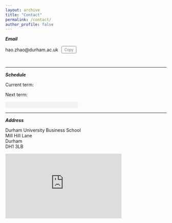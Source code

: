 ```yaml
---
layout: archive
title: "Contact"
permalink: /contact/
author_profile: false
---
```


***Email***

<p><span id="email">hao.zhao@durham.ac.uk</span><button id="copyButton" class="copyButton" data-clipboard-target="#email">Copy</button></p>
<div class="tooltip"></div>

<style>
  .copyButton {
    display: inline-block;
    margin-left: 10px;
    margin-bottom: 0.25em;
    padding: 3.5px 8.5px;
    color: #7B8288;
    text-align: center;
    text-decoration: none !important;
    border: 0.8px solid;
    border-color: #7B8288;
    border-radius: 4px;
    cursor: pointer;
    background-color: white;
    font-size: 12px;
    vertical-align: middle;
  }

  .copyButton:hover {
    color: #fff;
    background-color: #7B8288 !important;
    border-color: #7B8288;
  }

  .tooltip {
    position: absolute;
    background-color: rgba(0, 0, 0, 0.8);
    color: white;
    padding: 5px 10px;
    border-radius: 5px;
    font-size: 12px;
    opacity: 1;
    transition: opacity 0.2s ease-out;
    display: none;
  }

  .tooltip.fade {
    opacity: 0;
  }
</style>

<script src="https://cdnjs.cloudflare.com/ajax/libs/clipboard.js/2.0.8/clipboard.min.js"></script>

<script>
  var clipboard = new ClipboardJS('.copyButton');
  clipboard.on('success', function(e) {
    e.clearSelection();
    var tooltip = document.querySelector('.tooltip');
    tooltip.textContent = 'Copied!';
    tooltip.style.left = e.trigger.offsetLeft + 'px';
    tooltip.style.top = e.trigger.offsetTop - 30 + 'px';
    tooltip.style.display = 'block';
    tooltip.classList.remove('fade');
    setTimeout(function() {
      tooltip.classList.add('fade');
      setTimeout(function() {
        tooltip.style.display = 'none';
      }, 200);
    }, 1000);
  });
  clipboard.on('error', function(e) {
    alert('Failed to copy email address!');
  });
</script>


<div>
  <span id="workingstatus">
    <svg viewBox="0 0 20 20" width="8" height="8">
      <path id="second-hand" d="M10 6 L10 6" stroke="white" stroke-width="5" stroke-linecap="round" />
    </svg>
  </span> 
  <span id="uktime"></span>
</div>

<style>
 #workingstatus {
   display: inline-block;
   width: 12px;
   height: 12px;
   border-radius: 50%;
   margin-left: 4px;
   text-align: center;
   position: relative;
 }

#workingstatus svg {
  position: absolute;
  top: 50%;
  left: 50%;
  transform: translate(-50%, -50%) scale(1.5);
  z-index: 1;
}

 .available {
   background-color: #2ecc71;
 }


 .available:hover {
   background-color: #25A35A;
 }


 .limited {
   background-color: #FFA500;
 }


 .limited:hover {
   background-color: #CC8400;
 }


 .unavailable {
   background-color: #bdc3c7;
 }


 .unavailable:hover {
   background-color: #979C9F;
 }


 #workingstatus::before {
   content: "";
   display: block;
   width: 6px;
   height: 6px;
   background-color: white;
   border-radius: 50%;
   margin: 3px;
   position: absolute;
 }

</style>

<script src="https://cdnjs.cloudflare.com/ajax/libs/moment.js/2.29.1/moment.min.js"></script>
<script src="https://cdnjs.cloudflare.com/ajax/libs/moment-timezone/0.5.33/moment-timezone-with-data-10-year-range.min.js"></script>


<script>
  function updateClock() {
    var now = moment();
    var second = now.seconds();
    var secondAngle = second * 6;
    var secondHand = document.getElementById('second-hand');
    secondHand.setAttribute('d', 'M10 10 L10 1');
    secondHand.setAttribute('transform', 'rotate(' + secondAngle + ' 10 10)');
    setTimeout(updateClock, 1000);
  }

  function updateWorkingStatus() {
    var now = moment().tz('Europe/London');
    var ukHours = now.hour();
    var ukMinutes = now.minute();
    var ukSeconds = now.second();
    var workingStatusElement = document.getElementById('workingstatus');
    var ukTimeElement = document.getElementById('uktime');

    if ((ukHours >= 9 && ukHours < 12) || (ukHours >= 15 && ukHours < 20)) {
      workingStatusElement.className = 'available';
      workingStatusElement.title = 'Online';
    } else if (ukHours >= 23 || (ukHours >= 0 && ukHours < 9)) {
      workingStatusElement.className = 'unavailable';
      workingStatusElement.title = 'Offline';
    } else {
      workingStatusElement.className = 'limited';
      workingStatusElement.title = 'Away';
    }
    
    var ukTimeString = now.format('HH:mm:ss');
    ukTimeElement.textContent =  '  ' + ukTimeString + ' (UK)';

    updateClock();
    setTimeout(updateWorkingStatus, 1000);
  }
  updateWorkingStatus();
</script>

***
***Schedule***


<p>Current term: <span id="current-term"></span></p>
<p>Next term: <span id="next-term"></span></p>
<p><span id="progress-message"></span></p>
<div class="container">
  <div class="progress">
    <div class="progress-bar" role="progressbar" aria-valuenow="0" aria-valuemin="0" aria-valuemax="100"></div>
  </div>
</div>


***
***Address***

Durham University Business School<br>
Mill Hill Lane<br>
Durham<br>
DH1 3LB

<div style="position: relative; padding-bottom: 40%; height: 0;">
  <iframe src="https://www.google.com/maps/embed?pb=!1m18!1m12!1m3!1d2301.900588710033!2d-1.5882046843724191!3d54.764134575270376!2m3!1f0!2f0!3f0!3m2!1i1024!2i768!4f13.1!3m3!1m2!1s0x487e8742ad6f22df%3A0x8bafc519658bc8ba!2sBusiness%20School%20%E2%80%A2%20Durham%20University!5e0!3m2!1sen!2suk!4v1680297322922!5m2!1sen!2suk" style="position: absolute; top: 0; left: 0; width: 72%; height: 100%; border: 0;" allowfullscreen="" loading="lazy" referrerpolicy="no-referrer-when-downgrade"></iframe>
</div>


<style>
  .container {
    background-color: #F1F2F2;
    display: inline-block;
    line-height: 20px;
    width: 45%;
  }
  .progress {
    height: 20px;
  }
  .progress-bar {
    background-color: #E1E2E3;
    color: #E1E2E3;
    font-size: 0;
  }
  .progress-bar:hover,
  .container:hover .progress-bar {
    background-color: #BBD6B8;
    color: #FFF;
    font-size: 0;
    transition: color 0.2s ease-in-out;
    transition: background-color 0.2s ease-in-out;
  }
</style>

<script src="https://cdnjs.cloudflare.com/ajax/libs/moment.js/2.29.1/moment.min.js"></script>
<script src="https://cdnjs.cloudflare.com/ajax/libs/moment-timezone/0.5.33/moment-timezone-with-data-10-year-range.min.js"></script>

<script>
  var now = moment().tz('Europe/London');
  var daysInYear = moment.utc(now).endOf('year').dayOfYear();
  var daysPassed = moment.utc(now).dayOfYear();
  var progressPercentage = (daysPassed / daysInYear) * 100;
  var progressBar = document.querySelector('.progress-bar');
  progressBar.style.width = progressPercentage + '%';
  progressBar.innerText = '%';
  progressBar.addEventListener('mouseover', function() {
    var dateFormat = 'D MMMM YYYY';
    var yearMonth = now.format(dateFormat);
    var currentYear = now.year();
    var tooltipText = yearMonth + ', ' + daysPassed + ' days in ' + currentYear + ' (' + progressPercentage.toFixed(2) + '%)';
    progressBar.setAttribute('title', tooltipText);
  });
  var currentYear = now.year();
  document.getElementById("progress-message").textContent = currentYear + " is " + progressPercentage.toFixed(2) + "% complete";
</script>

<script>
  const terms = [
    {
    name: "Induction Week",
    start: moment("2022-09-26"),
    end: moment("2022-10-02")
    },
    {
    name: "Michaelmas Term",
    start: moment("2022-10-03"),
    end: moment("2022-12-09")
    },
    {
    name: "Christmas vacation",
    start: moment("2022-12-10"),
    end: moment("2023-01-08")
    },
    {
    name: "Epiphany Term",
    start: moment("2023-01-09"),
    end: moment("2023-03-17")
    },
    {
    name: "Easter vacation",
    start: moment("2023-03-18"),
    end: moment("2023-04-23")
    },
    {
    name: "Easter Term",
    start: moment("2023-04-24"),
    end: moment("2023-06-23")
    },
    {
    name: "Summer vacation",
    start: moment("2023-06-24"),
    end: moment("2023-09-24")
    },
    {
    name: "Summer vacation",
    start: moment("2023-06-24"),
    end: moment("2023-09-24")
    },
    {
    name: "Induction Week",
    start: moment("2023-09-25"),
    end: moment("2023-10-01")
    },
    {
    name: "Michaelmas Term",
    start: moment("2023-10-02"),
    end: moment("2023-12-08")
    },
    {
    name: "Christmas vacation",
    start: moment("2023-12-09"),
    end: moment("2024-01-07")
    },
    {
    name: "Epiphany Term",
    start: moment("2024-01-08"),
    end: moment("2024-03-15")
    },
    {
    name: "Easter vacation",
    start: moment("2024-03-16"),
    end: moment("2024-04-21")
    },
    {
    name: "Easter Term",
    start: moment("2024-04-22"),
    end: moment("2024-06-21")
    },
    {
    name: "Summer vacation",
    start: moment("2024-06-22"),
    end: moment("2024-09-29")
    },
    {
    name: "Summer vacation",
    start: moment("2024-06-22"),
    end: moment("2024-09-29")
    },
    {
    name: "Induction Week",
    start: moment("2024-09-30"),
    end: moment("2024-10-06")
    },
    {
    name: "Michaelmas Term",
    start: moment("2024-10-07"),
    end: moment("2024-12-13")
    },
    {
    name: "Christmas vacation",
    start: moment("2024-12-14"),
    end: moment("2025-01-12")
    },
    {
    name: "Epiphany Term",
    start: moment("2025-01-13"),
    end: moment("2025-03-21")
    },
    {
    name: "Easter vacation",
    start: moment("2025-03-22"),
    end: moment("2025-04-27")
    },
    {
    name: "Easter Term",
    start: moment("2025-04-28"),
    end: moment("2025-06-27")
    },
    {
    name: "Summer vacation",
    start: moment("2025-06-28"),
    end: moment("2025-09-28")
    },
    {
    name: "Summer vacation",
    start: moment("2025-06-28"),
    end: moment("2025-09-28")
    },
    {
    name: "Induction Week",
    start: moment("2025-09-29"),
    end: moment("2025-10-05")
    },
    {
    name: "Michaelmas Term",
    start: moment("2025-10-06"),
    end: moment("2025-12-12")
    },
    {
    name: "Christmas vacation",
    start: moment("2025-12-13"),
    end: moment("2026-01-11")
    },
    {
    name: "Epiphany Term",
    start: moment("2026-01-12"),
    end: moment("2026-03-20")
    },
    {
    name: "Easter vacation",
    start: moment("2026-03-21"),
    end: moment("2026-04-26")
    },
    {
    name: "Easter Term",
    start: moment("2026-04-27"),
    end: moment("2026-06-26")
    },
    {
    name: "Summer vacation",
    start: moment("2026-06-27"),
    end: moment("2026-09-27")
    },
    {
    name: "Summer vacation",
    start: moment("2026-06-27"),
    end: moment("2026-09-27")
    }
  ];

  const currentTerm = terms.find(term => {
    const now = moment().tz('Europe/London');
    term.remainingDays = term.end.diff(now, 'days') + 1;
    return now.isBetween(term.start, term.end);
  });

  if (!currentTerm) {
    document.getElementById("current-term").textContent = "None";
    document.getElementById("next-term").textContent = "None";
  }
  else{
    document.getElementById("current-term").textContent = currentTerm.name + ", " + currentTerm.remainingDays + " days remain";

    const nextTerm = terms.find(term => term.start.isAfter(currentTerm.end));
    if (!nextTerm) {
      document.getElementById("next-term").textContent = "None";
    }
    else {
      document.getElementById("next-term").textContent = nextTerm.name + " (" + nextTerm.start.year() + ")";
    }
  }
</script>